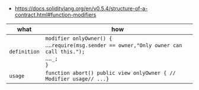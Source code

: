 - https://docs.soliditylang.org/en/v0.5.4/structure-of-a-contract.html#function-modifiers

what|how
---|----
```definition```|```modifier onlyOwner() { ```<br>....```require(msg.sender == owner,"Only owner can call this.");```<br>....```_;```<br>```}```
```usage```|```function abort() public view onlyOwner { // Modifier usage// ...}```